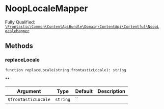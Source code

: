 #  NoopLocaleMapper

Fully Qualified: [`\Frontastic\Common\ContentApiBundle\Domain\ContentApi\Contentful\NoopLocaleMapper`](../../../../../../src/php/ContentApiBundle/Domain/ContentApi/Contentful/NoopLocaleMapper.php)




## Methods

### replaceLocale

`function replaceLocale(string frontasticLocale): string`




**

Argument|Type|Default|Description
--------|----|-------|-----------
`$frontasticLocale`|`string`|``|

